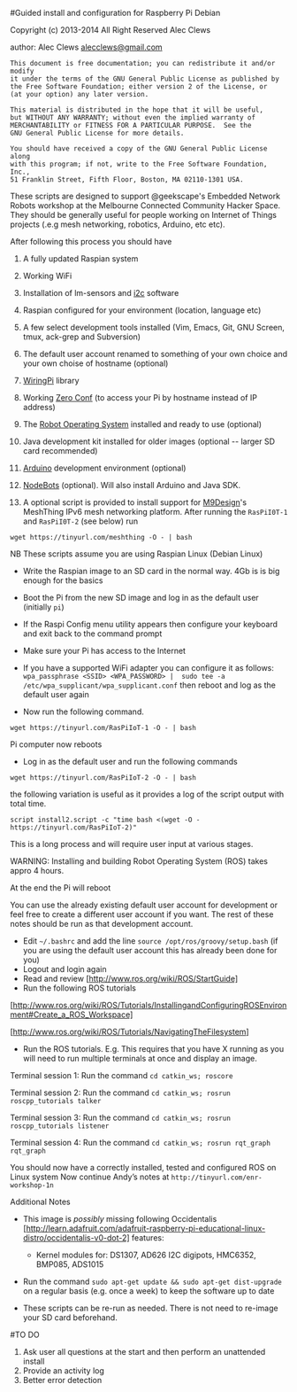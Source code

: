 #Guided install and configuration for Raspberry Pi Debian


 Copyright (c) 2013-2014 All Right Reserved  Alec Clews

 author: Alec Clews
 alecclews@gmail.com

    This document is free documentation; you can redistribute it and/or modify
    it under the terms of the GNU General Public License as published by
    the Free Software Foundation; either version 2 of the License, or
    (at your option) any later version.

    This material is distributed in the hope that it will be useful,
    but WITHOUT ANY WARRANTY; without even the implied warranty of
    MERCHANTABILITY or FITNESS FOR A PARTICULAR PURPOSE.  See the
    GNU General Public License for more details.

    You should have received a copy of the GNU General Public License along
    with this program; if not, write to the Free Software Foundation, Inc.,
    51 Franklin Street, Fifth Floor, Boston, MA 02110-1301 USA.


These scripts are designed to support @geekscape's Embedded Network Robots
workshop at the Melbourne Connected Community Hacker Space. They should be
generally useful for people working on Internet of Things projects
(.e.g mesh networking, robotics, Arduino, etc etc).

After following this process you should have

1. A fully updated Raspian system
2. Working WiFi
3. Installation of lm-sensors and [i2c](http://en.wikipedia.org/wiki/I%C2%B2C) software
4. Raspian configured for your environment (location, language etc)
5. A few select development tools installed (Vim, Emacs, Git, GNU Screen, tmux, ack-grep and Subversion)
6. The default user account renamed to something of your own choice and your own choise of hostname (optional)
7. [WiringPi](http://wiringpi.com/) library
8. Working [Zero Conf](http://en.wikipedia.org/wiki/Avahi_(software)) (to access your Pi by hostname instead of IP address)
9. The [Robot Operating System](http://www.ros.org/wiki/) installed and ready to use (optional)
10. Java development kit installed for older images (optional -- larger SD card recommended)
11. [Arduino](http://arduino.cc/en/Main/Software) development environment (optional)
12. [NodeBots](http://nodebots.io/) (optional). Will also install Arduino and Java SDK.

13. A optional script is provided to install support for [M9Design](http://www.m9design.co/)'s MeshThing IPv6 mesh networking platform. After running the `RasPiI0T-1` and `RasPiI0T-2` (see below) run

`wget https://tinyurl.com/meshthing -O - | bash`


<!--
13. A optional script is provided to install Minecraft and set up the API for development. It is *not* depenedent on the other scripts. To install Minefraft type the following at the terminal

`wget http://tinyurl.com/MinecraftOnPi -O - | bash`

-->

NB These scripts assume you are using Raspian Linux (Debian Linux)

<!-- ROS installed as per [http://www.ros.org/wiki/groovy/Installation/Raspbian]
## Instructions
-->
* Write  the Raspian image to an SD card in the normal way. 4Gb is is big enough
for the basics
* Boot the Pi from the new SD image and log in as the default user (initially `pi`)
* If the Raspi Config menu utility appears then configure your keyboard and exit
back to the command prompt
* Make sure your Pi has access to the Internet
 * If you have a supported WiFi adapter you can configure it as follows:
  `wpa_passphrase <SSID> <WPA_PASSWORD> | 
          sudo tee -a /etc/wpa_supplicant/wpa_supplicant.conf`
   then reboot and log as the default user again

* Now run the following command.

`wget https://tinyurl.com/RasPiIoT-1 -O - | bash`



Pi computer now reboots

* Log in as the default user and run the following commands

`wget https://tinyurl.com/RasPiIoT-2 -O - | bash`

the following variation is useful as it provides a log of the script output with total time.

`script install2.script -c "time bash <(wget -O - https://tinyurl.com/RasPiIoT-2)"`

This is a long process and will require user input at various stages.

WARNING: Installing and building Robot Operating System (ROS) takes appro 4 hours.

At the end the Pi will reboot


You can use the already existing default user account for development or feel free to create a different user account if you want. The rest
of these notes should be run as that development account.
  * Edit `~/.bashrc` and add the line `source /opt/ros/groovy/setup.bash` (if you are using the default user account this has already been done for you)
  * Logout and login again
  * Read and review [http://www.ros.org/wiki/ROS/StartGuide]
  * Run the following ROS tutorials

   [http://www.ros.org/wiki/ROS/Tutorials/InstallingandConfiguringROSEnvironment#Create_a_ROS_Workspace]

   [http://www.ros.org/wiki/ROS/Tutorials/NavigatingTheFilesystem]

  * Run the ROS tutorials. E.g. This requires that you have X running as you will need to run multiple terminals at once and display an image.

  Terminal session 1: Run the command `cd catkin_ws; roscore`

  Terminal session 2: Run the command `cd catkin_ws; rosrun roscpp_tutorials talker`

  Terminal session 3: Run the command `cd catkin_ws; rosrun roscpp_tutorials listener`

  Terminal session 4: Run the command `cd catkin_ws; rosrun rqt_graph rqt_graph `

You should now have a correctly installed, tested and configured ROS on Linux system
Now continue Andy’s notes at ``http://tinyurl.com/enr-workshop-1n``

Additional Notes

* This image is _possibly_ missing following Occidentalis [http://learn.adafruit.com/adafruit-raspberry-pi-educational-linux-distro/occidentalis-v0-dot-2] features:
  * Kernel modules for: DS1307, AD626 I2C digipots, HMC6352, BMP085, ADS1015

* Run the command `sudo apt-get update && sudo apt-get dist-upgrade` on a regular basis
(e.g. once a week) to keep the software up to date

* These scripts can be re-run as needed. There is not need to re-image your SD card beforehand.

#TO DO

1. Ask user all questions at the start and then perform an unattended install
2. Provide an activity log
3. Better error detection
